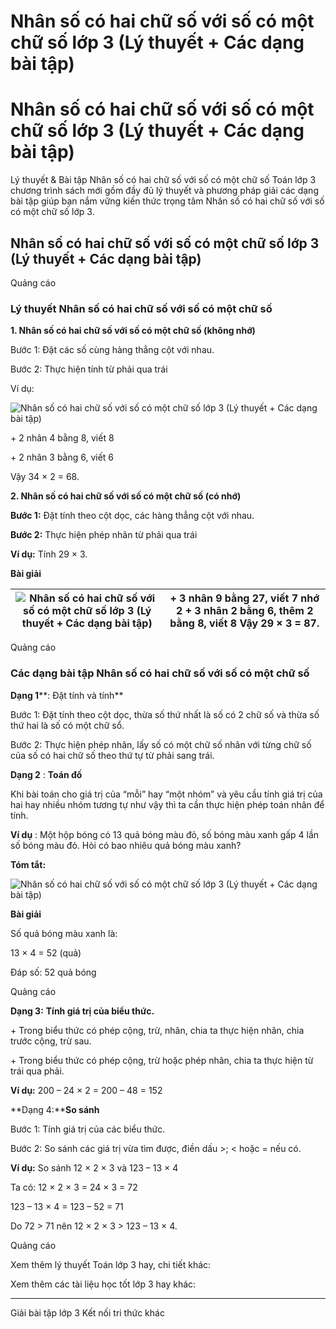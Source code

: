 # Nhân số có hai chữ số với số có một chữ số lớp 3 (Lý thuyết + Các dạng bài tập)

# Nhân số có hai chữ số với số có một chữ số lớp 3 (Lý thuyết + Các dạng bài tập)

Lý thuyết & Bài tập Nhân số có hai chữ số với số có một chữ số Toán lớp 3 chương trình sách mới gồm đầy đủ lý thuyết và phương pháp giải các dạng bài tập giúp bạn nắm vững kiến thức trọng tâm Nhân số có hai chữ số với số có một chữ số lớp 3.

## Nhân số có hai chữ số với số có một chữ số lớp 3 (Lý thuyết + Các dạng bài tập)

Quảng cáo

### Lý thuyết Nhân số có hai chữ số với số có một chữ số

**1\. Nhân số có hai chữ số với số có một chữ số (không nhớ)**

Bước 1: Đặt các số cùng hàng thẳng cột với nhau.

Bước 2: Thực hiện tính từ phải qua trái

Ví dụ:

![Nhân số có hai chữ số với số có một chữ số lớp 3 \(Lý thuyết + Các dạng bài tập\)](https://vietjack.com/toan-3-kn/images/ly-thuyet-bai-23-nhan-so-co-hai-chu-so-voi-so-co-mot-chu-so.PNG)

\+ 2 nhân 4 bằng 8, viết 8

\+ 2 nhân 3 bằng 6, viết 6

Vậy 34 × 2 = 68.

**2\. Nhân số có hai chữ số với số có một chữ số (có nhớ)**

**Bước 1:** Đặt tính theo cột dọc, các hàng thẳng cột với nhau. 

**Bước 2:** Thực hiện phép nhân từ phải qua trái

**Ví dụ:** Tính 29 × 3.

**Bài giải**

![Nhân số có hai chữ số với số có một chữ số lớp 3 \(Lý thuyết + Các dạng bài tập\)](https://vietjack.com/toan-3-kn/images/ly-thuyet-bai-23-nhan-so-co-hai-chu-so-voi-so-co-mot-chu-so-a.PNG) |  \+ 3 nhân 9 bằng 27, viết 7 nhớ 2 \+ 3 nhân 2 bằng 6, thêm 2 bằng 8, viết 8 Vậy 29 × 3 = 87.  
---|---  
  
Quảng cáo

### Các dạng bài tập Nhân số có hai chữ số với số có một chữ số

**Dạng 1****: Đặt tính và tính**

Bước 1: Đặt tính theo cột dọc, thừa số thứ nhất là số có 2 chữ số và thừa số thứ hai là số có một chữ sổ.

Bước 2: Thực hiện phép nhân, lấy số có một chữ số nhân với từng chữ số của số có hai chữ số theo thứ tự từ phải sang trái.

**Dạng 2** : **Toán đố**

Khi bài toán cho giá trị của “mỗi” hay “một nhóm” và yêu cầu tính giá trị của hai hay nhiều nhóm tương tự như vậy thì ta cần thực hiện phép toán nhân để tính.

**Ví dụ** : Một hộp bóng có 13 quả bóng màu đỏ, số bóng màu xanh gấp 4 lần số bóng màu đỏ. Hỏi có bao nhiêu quả bóng màu xanh?

**Tóm tắt:**

![Nhân số có hai chữ số với số có một chữ số lớp 3 \(Lý thuyết + Các dạng bài tập\)](https://vietjack.com/toan-3-kn/images/ly-thuyet-bai-23-nhan-so-co-hai-chu-so-voi-so-co-mot-chu-so-a1.PNG)

**Bài giải**

Số quả bóng màu xanh là:

13 × 4 = 52 (quả)

Đáp số: 52 quả bóng

Quảng cáo

**Dạng 3:** **Tính giá trị của biểu thức.**

\+ Trong biểu thức có phép cộng, trừ, nhân, chia ta thực hiện nhân, chia trước cộng, trừ sau.

\+ Trong biểu thức có phép cộng, trừ hoặc phép nhân, chia ta thực hiện từ trái qua phải.

**Ví dụ:** 200 – 24 × 2 = 200 – 48 = 152

**Dạng 4:****So sánh**

Bước 1: Tính giá trị của các biểu thức.

Bước 2: So sánh các giá trị vừa tìm được, điền dấu >; < hoặc = nếu có.

**Ví dụ:** So sánh 12 × 2 × 3 và 123 – 13 × 4

Ta có: 12 × 2 × 3 = 24 × 3 = 72

123 – 13 × 4 = 123 – 52 = 71

Do 72 > 71 nên 12 × 2 × 3 > 123 – 13 × 4.

Quảng cáo

Xem thêm lý thuyết Toán lớp 3 hay, chi tiết khác:

Xem thêm các tài liệu học tốt lớp 3 hay khác:

* * *

Giải bài tập lớp 3 Kết nối tri thức khác
